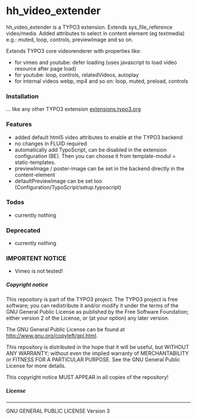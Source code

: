 # hh_video_extender
hh_video_extender is a TYPO3 extension.
Extends sys_file_reference video/media. Added attributes to select in content element (eg textmedia) e.g.: muted, loop, controls, previewImage and so on.

Extends TYPO3 core videorenderer with properties like:
- for vimeo and youtube: defer loading (uses javascript to load video resource after page load)
- for youtube: loop, controls, relatedVideos, autoplay
- for internal videos webp, mp4 and so on: loop, muted, preload, controls

### Installation
... like any other TYPO3 extension [extensions.typo3.org](https://extensions.typo3.org/extension/hh_video_extender/ "TYPO3 Extension Repository")

### Features
- added default html5 video attributes to enable at the TYPO3 backend
- no changes in FLUID required
- automatically add TypoScript, can be disabled in the extension configuration (BE). Then you can choose it from template-modul = static-templates.
- previewImage / poster-image can be set in the backend directly in the content-element
- defaultPreviewImage can be set too (Configuration/TypoScript/setup.typoscript)

### Todos
- currently nothing

### Deprecated
- currently nothing

### IMPORTENT NOTICE
- Vimeo is not tested!

##### Copyright notice

This repository is part of the TYPO3 project. The TYPO3 project is
free software; you can redistribute it and/or modify
it under the terms of the GNU General Public License as published by
the Free Software Foundation; either version 2 of the License, or
(at your option) any later version.

The GNU General Public License can be found at
http://www.gnu.org/copyleft/gpl.html.

This repository is distributed in the hope that it will be useful,
but WITHOUT ANY WARRANTY; without even the implied warranty of
MERCHANTABILITY or FITNESS FOR A PARTICULAR PURPOSE.  See the
GNU General Public License for more details.

This copyright notice MUST APPEAR in all copies of the repository!

##### License
----
GNU GENERAL PUBLIC LICENSE Version 3
